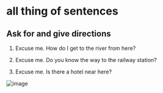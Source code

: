 # all thing of sentences

## Ask for and give directions

1. Excuse me. How do I get to the river from here?

2. Excuse me. Do you know the way to the railway station?

3. Excuse me. Is there a hotel near here?

![image](https://github.com/7gr4g0n338/IELTS/assets/95563870/fe9fbd89-4538-40a4-bffd-b363fe1e3bc7)

